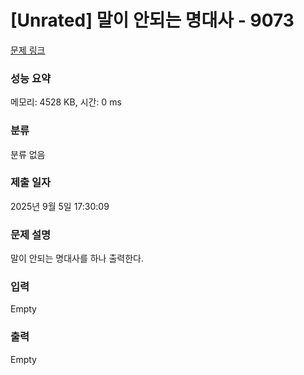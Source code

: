 # [Unrated] 말이 안되는 명대사 - 9073 

[문제 링크](https://www.acmicpc.net/problem/9073) 

### 성능 요약

메모리: 4528 KB, 시간: 0 ms

### 분류

분류 없음

### 제출 일자

2025년 9월 5일 17:30:09

### 문제 설명

<p>말이 안되는 명대사를 하나 출력한다.</p>

### 입력 

 Empty

### 출력 

 Empty

